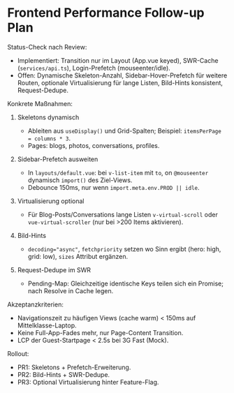 # Frontend Performance Follow-up Plan

Status-Check nach Review:
- Implementiert: Transition nur im Layout (App.vue keyed), SWR-Cache (`services/api.ts`), Login-Prefetch (mouseenter/idle).
- Offen: Dynamische Skeleton-Anzahl, Sidebar-Hover-Prefetch für weitere Routen, optionale Virtualisierung für lange Listen, Bild-Hints konsistent, Request-Dedupe.

Konkrete Maßnahmen:
1) Skeletons dynamisch
   - Ableiten aus `useDisplay()` und Grid-Spalten; Beispiel: `itemsPerPage = columns * 3`.
   - Pages: blogs, photos, conversations, profiles.

2) Sidebar-Prefetch ausweiten
   - In `layouts/default.vue`: bei `v-list-item` mit `to`, on `@mouseenter` dynamisch `import()` des Ziel-Views.
   - Debounce 150ms, nur wenn `import.meta.env.PROD || idle`.

3) Virtualisierung optional
   - Für Blog-Posts/Conversations lange Listen `v-virtual-scroll` oder `vue-virtual-scroller` (nur bei >200 Items aktivieren).

4) Bild-Hints
   - `decoding="async"`, `fetchpriority` setzen wo Sinn ergibt (hero: high, grid: low), `sizes` Attribut ergänzen.

5) Request-Dedupe im SWR
   - Pending-Map: Gleichzeitige identische Keys teilen sich ein Promise; nach Resolve in Cache legen.

Akzeptanzkriterien:
- Navigationszeit zu häufigen Views (cache warm) < 150ms auf Mittelklasse-Laptop.
- Keine Full-App-Fades mehr, nur Page-Content Transition.
- LCP der Guest-Startpage < 2.5s bei 3G Fast (Mock).

Rollout:
- PR1: Skeletons + Prefetch-Erweiterung.
- PR2: Bild-Hints + SWR-Dedupe.
- PR3: Optional Virtualisierung hinter Feature-Flag.

